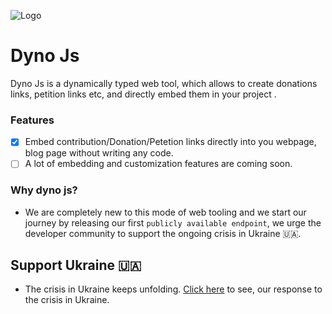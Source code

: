 ![Logo](https://media.graphcms.com/PKZeaASBabetAsYhDUgP)

# Dyno Js

Dyno Js is a dynamically typed web tool, which allows to create donations links, petition links etc, and directly embed them in your project .

### Features

- [X] Embed contribution/Donation/Petetion links directly into you webpage, blog page without writing any code.
- [ ] A lot of embedding and customization features are coming soon.

### Why dyno js?

- We are completely new to this mode of web tooling and we start our journey by releasing our first `publicly available endpoint`, we urge the developer community to support the ongoing crisis in Ukraine 🇺🇦.

## Support Ukraine 🇺🇦

- The crisis in Ukraine keeps unfolding. [Click here](https://github.com/priyangsubanerjee/dyno-js/blob/master/support-ukraine.md) to see, our response to the crisis in Ukraine. 
